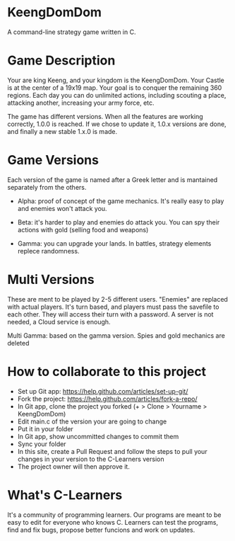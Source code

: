 # KeengDomDom 
A command-line strategy game written in C.

# Game Description
Your are king Keeng, and your kingdom is the KeengDomDom.
Your Castle is at the center of a 19x19 map.
Your goal is to conquer the remaining 360 regions.
Each day you can do unlimited actions, including scouting a place, attacking another, increasing your army force, etc.


The game has different versions. When all the features are working correctly, 1.0.0 is reached.
If we chose to update it, 1.0.x versions are done, and finally a new stable 1.x.0 is made.

# Game Versions
Each version of the game is named after a Greek letter and is mantained separately from the others.

- Alpha: proof of concept of the game mechanics. It's really easy to play and enemies won't attack you.

- Beta: it's harder to play and enemies do attack you. You can spy their actions with gold (selling food and weapons)

- Gamma: you can upgrade your lands. In battles, strategy elements replece randomness.


# Multi Versions
These are ment to be played by 2-5 different users.
"Enemies" are replaced with actual players.
It's turn based, and players must pass the savefile to each other.
They will access their turn with a password.
A server is not needed, a Cloud service is enough.

Multi Gamma: based on the gamma version. Spies and gold mechanics are deleted


# How to collaborate to this project
- Set up Git app: https://help.github.com/articles/set-up-git/
- Fork the project: https://help.github.com/articles/fork-a-repo/
- In Git app, clone the project you forked (+ > Clone > Yourname > KeengDomDom)
- Edit main.c of the version your are going to change
- Put it in your folder
- In Git app, show uncommitted changes to commit them
- Sync your folder
- In this site, create a Pull Request and follow the steps to pull your changes in your version to the C-Learners version
- The project owner will then approve it.


# What's C-Learners
It's a community of programming learners.
Our programs are meant to be easy to edit for everyone who knows C.
Learners can test the programs, find and fix bugs, propose better funcions and work on updates.
